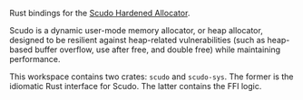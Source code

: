 Rust bindings for the
[Scudo Hardened Allocator](https://llvm.org/docs/ScudoHardenedAllocator.html).

Scudo is a dynamic user-mode memory allocator, or heap allocator, designed to be
resilient against heap-related vulnerabilities (such as heap-based buffer
overflow, use after free, and double free) while maintaining performance.

This workspace contains two crates: `scudo` and `scudo-sys`. The former is the
idiomatic Rust interface for Scudo. The latter contains the FFI logic.
